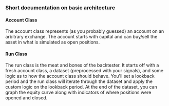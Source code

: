 ### Short documentation on basic architecture

#### Account Class
The account class represents (as you probably guessed) an account on an arbitrary exchange. The account starts with capital and can buy/sell the asset in what is simulated as open positions.

#### Run Class
The run class is the meat and bones of the backtester. It starts off with a fresh account class, a dataset (preprocessed with your signals), and some logic as to how the account class should behave. You'll set a lookback period and the run class will iterate through the dataset and apply the custom logic on the lookback period. At the end of the dataset, you can graph the equity curve along with indicators of where positions were opened and closed.
